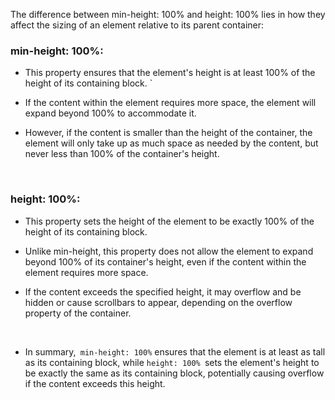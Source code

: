 The difference between min-height: 100% and height: 100% lies in how they affect the sizing of an element relative to its parent container:

### min-height: 100%:

- This property ensures that the element's height is at least 100% of the height of its containing block.
  `
- If the content within the element requires more space, the element will expand beyond 100% to accommodate it.

- However, if the content is smaller than the height of the container, the element will only take up as much space as needed by the content, but never less than 100% of the container's height.

<br/>

### height: 100%:

- This property sets the height of the element to be exactly 100% of the height of its containing block.

- Unlike min-height, this property does not allow the element to expand beyond 100% of its container's height, even if the content within the element requires more space.

- If the content exceeds the specified height, it may overflow and be hidden or cause scrollbars to appear, depending on the overflow property of the container.

<br/>

- In summary,` min-height: 100%` ensures that the element is at least as tall as its containing block, while `height: 100% `sets the element's height to be exactly the same as its containing block, potentially causing overflow if the content exceeds this height.
